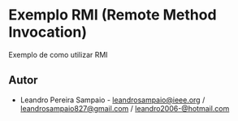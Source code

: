 # Exemplo RMI (Remote Method Invocation) 
Exemplo de como utilizar RMI
## Autor 
* Leandro Pereira Sampaio - leandrosampaio@ieee.org / leandrosampaio827@gmail.com / leandro2006-@hotmail.com
